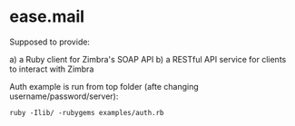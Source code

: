 ease.mail
=========

Supposed to provide:

a) a Ruby client for Zimbra's SOAP API
b) a RESTful API service for clients to interact with Zimbra

Auth example is run from top folder (afte changing username/password/server):

    ruby -Ilib/ -rubygems examples/auth.rb

